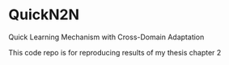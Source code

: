 # QuickN2N
Quick Learning Mechanism with Cross-Domain Adaptation

This code repo is for reproducing results of my thesis chapter 2
